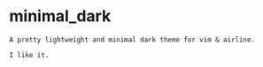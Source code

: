 # minimal_dark

    A pretty lightweight and minimal dark theme for vim & airline.
    
    I like it.
